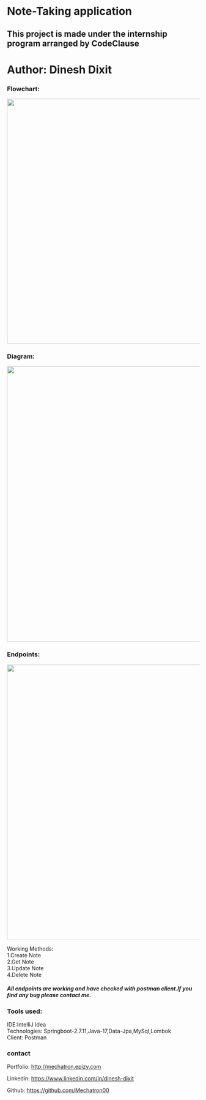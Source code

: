 # Note-Taking application
## This project is made under the internship program arranged by CodeClause
# Author: Dinesh Dixit

### Flowchart:
<img height="640" src="C:\Users\dixit\IdeaProjects\note-taking-application\note-taking-application.png" width="1280"/><br>
### Diagram:
<img height="720" src="C:\Users\dixit\IdeaProjects\note-taking-application\diagram.png" width="1280"/><br>

### Endpoints:
<img height="720" src="C:\Users\dixit\IdeaProjects\note-taking-application\notetTakingEndpoints.png" width="1280"/><br>


Working Methods:                                                               
1.Create Note                                                                                         
2.Get Note                                                                                                
3.Update Note                                                                                            
4.Delete Note

##### All endpoints are working and have checked with postman client.If you find any bug please contact me.


### Tools used:
IDE:IntelliJ Idea                                                                 
Technologies: Springboot-2.7.11,Java-17,Data-Jpa,MySql,Lombok                                                              
Client: Postman                                                   


### contact
Portfolio: http://mechatron.epizy.com

Linkedin: https://www.linkedin.com/in/dinesh-dixit

Github: https://github.com/Mechatron00
  
